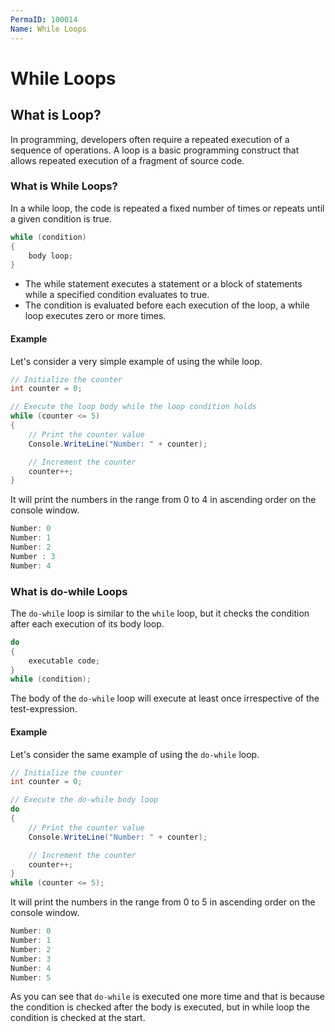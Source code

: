 ```yaml
---
PermaID: 100014
Name: While Loops
---
```


# While Loops

## What is Loop?

In programming, developers often require a repeated execution of a sequence of operations. A loop is a basic programming construct that allows repeated execution of a fragment of source code. 

### What is While Loops?

In a while loop, the code is repeated a fixed number of times or repeats until a given condition is true.

```csharp
while (condition)
{
    body loop;
}
```

 - The while statement executes a statement or a block of statements while a specified condition evaluates to true.
 - The condition is evaluated before each execution of the loop, a while loop executes zero or more times. 

#### Example

Let's consider a very simple example of using the while loop. 

```csharp
// Initialize the counter
int counter = 0;

// Execute the loop body while the loop condition holds
while (counter <= 5)
{
    // Print the counter value
    Console.WriteLine("Number: " + counter);

    // Increment the counter
    counter++;
}
```

It will print the numbers in the range from 0 to 4 in ascending order on the console window.

```csharp
Number: 0
Number: 1
Number: 2
Number : 3
Number: 4
```

### What is do-while Loops

The `do-while` loop is similar to the `while` loop, but it checks the condition after each execution of its body loop.

```csharp
do
{
    executable code;
} 
while (condition);
```

The body of the `do-while` loop will execute at least once irrespective of the test-expression.

#### Example

Let's consider the same example of using the `do-while` loop.

```csharp
// Initialize the counter
int counter = 0;

// Execute the do-while body loop
do
{
    // Print the counter value
    Console.WriteLine("Number: " + counter);

    // Increment the counter
    counter++;
}
while (counter <= 5);
```

It will print the numbers in the range from 0 to 5 in ascending order on the console window.

```csharp
Number: 0
Number: 1
Number: 2
Number: 3
Number: 4
Number: 5
```

As you can see that `do-while` is executed one more time and that is because the condition is checked after the body is executed, but in while loop the condition is checked at the start.

